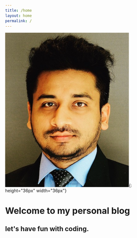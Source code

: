 ```yaml
---
title: /home
layout: home
permalink: /
---
```


![alt text](https://github.com/boudhayan/Trunk-001/blob/master/931569C7-B44F-4E03-8D78-C749A1161958.jpg?raw=true){: height="36px" width="36px"}

# Welcome to my personal blog

## let's have fun with coding.
